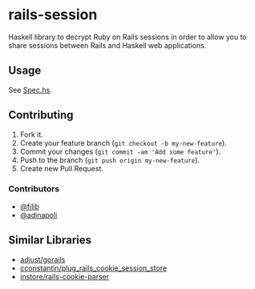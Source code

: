 # rails-session

Haskell library to decrypt Ruby on Rails sessions in order to allow you to share
sessions between Rails and Haskell web applications.

## Usage

See [Spec.hs](https://github.com/iconnect/rails-session/blob/master/test/Spec.hs).

## Contributing

1. Fork it.
2. Create your feature branch (`git checkout -b my-new-feature`).
3. Commit your changes (`git commit -am 'Add some feature'`).
4. Push to the branch (`git push origin my-new-feature`).
5. Create new Pull Request.

### Contributors

- [@filib](https://github.com/filib)
- [@adinapoli](https://github.com/adinapoli)

## Similar Libraries

- [adjust/gorails](https://github.com/adjust/gorails)
- [cconstantin/plug_rails_cookie_session_store](https://github.com/cconstantin/plug_rails_cookie_session_store)
- [instore/rails-cookie-parser](https://github.com/instore/rails-cookie-parser)

